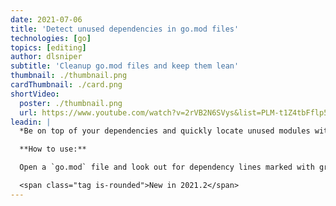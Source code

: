 ```yaml
---
date: 2021-07-06
title: 'Detect unused dependencies in go.mod files'
technologies: [go]
topics: [editing]
author: dlsniper
subtitle: 'Cleanup go.mod files and keep them lean'
thumbnail: ./thumbnail.png
cardThumbnail: ./card.png
shortVideo:
  poster: ./thumbnail.png
  url: https://www.youtube.com/watch?v=2rVB2N6SVys&list=PLM-t1Z4tbFflp57RnfgjXOdpOg6fLhs_q&index=3
leadin: |
  *Be on top of your dependencies and quickly locate unused modules with this inspection.*

  **How to use:**

  Open a `go.mod` file and look out for dependency lines marked with grey.

  <span class="tag is-rounded">New in 2021.2</span>
---
```

